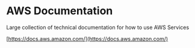 # AWS Documentation

Large collection of technical documentation for how to use AWS Services

[https://docs.aws.amazon.com/](https://docs.aws.amazon.com/)